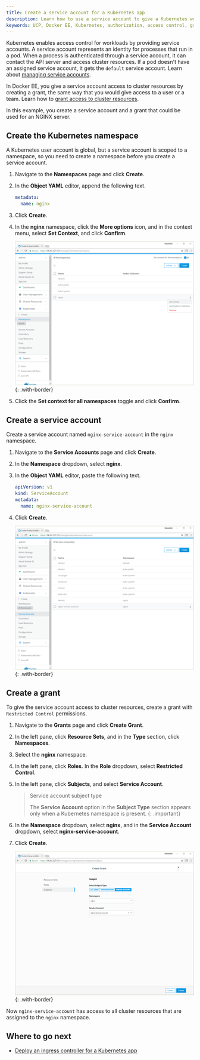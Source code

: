 ```yaml
---
title: Create a service account for a Kubernetes app
description: Learn how to use a service account to give a Kubernetes workload access to cluster resources.
keywords: UCP, Docker EE, Kubernetes, authorization, access control, grant
---
```


Kubernetes enables access control for workloads by providing service accounts.
A service account represents an identity for processes that run in a pod.
When a process is authenticated through a service account, it can contact the
API server and access cluster resources. If a pod doesn't have an assigned
service account, it gets the `default` service account.
Learn about [managing service accounts](https://v1-11.docs.kubernetes.io/docs/admin/service-accounts-admin/).

In Docker EE, you give a service account access to cluster resources by
creating a grant, the same way that you would give access to a user or a team.
Learn how to [grant access to cluster resources](../authorization/index.md).

In this example, you create a service account and a grant that could be used
for an NGINX server.

## Create the Kubernetes namespace

A Kubernetes user account is global, but a service account is scoped to a
namespace, so you need to create a namespace before you create a service
account.

1.  Navigate to the **Namespaces** page and click **Create**.
2.  In the **Object YAML** editor, append the following text.
    ```yaml
    metadata:
      name: nginx
    ```
3.  Click **Create**.
4.  In the **nginx** namespace, click the **More options** icon,
    and in the context menu, select **Set Context**, and click **Confirm**.

    ![](../images/create-service-account-1.png){: .with-border}

5.  Click the **Set context for all namespaces** toggle and click **Confirm**.

## Create a service account

Create a service account named `nginx-service-account` in the `nginx`
namespace.

1.  Navigate to the **Service Accounts** page and click **Create**.
2.  In the **Namespace** dropdown, select **nginx**.
3.  In the **Object YAML** editor, paste the following text.
    ```yaml
    apiVersion: v1
    kind: ServiceAccount
    metadata:
      name: nginx-service-account
    ```
3.  Click **Create**.

    ![](../images/create-service-account-2.png){: .with-border}

## Create a grant

To give the service account access to cluster resources, create a grant with
`Restricted Control` permissions.

1.  Navigate to the **Grants** page and click **Create Grant**.
2.  In the left pane, click **Resource Sets**, and in the **Type** section,
    click **Namespaces**.
3.  Select the **nginx** namespace.
4.  In the left pane, click **Roles**. In the **Role** dropdown, select
    **Restricted Control**.
5.  In the left pane, click **Subjects**, and select **Service Account**.

    > Service account subject type
    >
    > The **Service Account** option in the **Subject Type** section appears only
    > when a Kubernetes namespace is present.
    {: .important}

6.  In the **Namespace** dropdown, select **nginx**, and in the
    **Service Account** dropdown, select **nginx-service-account**.
7.  Click **Create**.

    ![](../images/create-service-account-3.png){: .with-border}

Now `nginx-service-account` has access to all cluster resources that are
assigned to the `nginx` namespace.

## Where to go next

- [Deploy an ingress controller for a Kubernetes app](deploy-ingress-controller.md)
